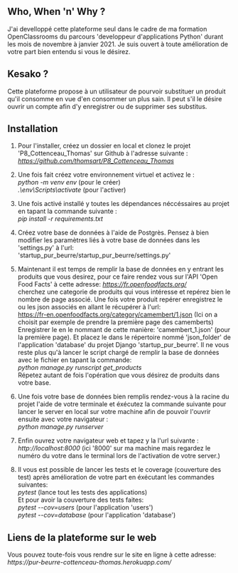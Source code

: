 <h2>Who, When 'n' Why ?</h2>

<p>J'ai develloppé cette plateforme seul dans le cadre de ma formation OpenClassrooms du parcours 'developpeur d'applications Python' durant les mois de novembre à janvier 2021. Je suis ouvert à toute amélioration de votre part bien entendu si vous le désirez.</p>

<h2>Kesako ?</h2>

<p>Cette plateforme propose à un utilisateur de pourvoir substituer un produit qu'il consomme en vue d'en consommer un plus sain. Il peut s'il le désire ouvrir un compte afin d'y enregistrer ou de supprimer ses substitus.</p>

<h2>Installation</h2>

1. Pour l'installer, créez un dossier en local et clonez le projet 'P8_Cottenceau_Thomas' sur Github à l'adresse suivante :<br>
<em>https://github.com/thomsart/P8_Cottenceau_Thomas</em>

2. Une fois fait créez votre environnement virtuel et activez le :<br>
<em>python -m venv env</em> (pour le créer)<br>
<em>.\env\Scripts\activate</em> (pour l'activer)

3. Une fois activé installé y toutes les dépendances néccéssaires au projet en tapant la commande suivante :<br>
<em>pip install -r requirements.txt</em>

4. Créez votre base de données à l'aide de Postgrès. Pensez à bien modifier les paramètres liés à votre base de données dans les 'settings.py' à l'url:<br>
'startup_pur_beurre/startup_pur_beurre/settings.py'

5. Maintenant il est temps de remplir la base de données en y entrant les produits que vous desirez, pour ce faire rendez vous sur l'API 'Open Food Facts' à cette adresse:
<em>https://fr.openfoodfacts.org/</em><br>
cherchez une categorie de produits qui vous intéresse et repérez bien le nombre de page associé. Une fois votre produit repérer enregistrez le ou les json associés en allant le récupérer à l'url:<br>
https://fr-en.openfoodfacts.org/category/camembert/1.json (Ici on a choisit par exemple de prendre la première page des camemberts)<br>
Enregistrer le en le nommant de cette manière: 'camembert_1.json' (pour la première page). Et placez le dans le répertoire nommé 'json_folder' de l'application 'database' du projet Django 'startup_pur_beurre'. Il ne vous reste plus qu'à lancer le script chargé de remplir la base de données avec le fichier en tapant la commande:<br>
<em>python manage.py runscript get_products</em><br>
Répetez autant de fois l'opération que vous désirez de produits dans votre base.

6. Une fois votre base de données bien remplis rendez-vous à la racine du projet l'aide de votre terminale et éxécutez la commande suivante pour lancer le server en local sur votre machine afin de pouvoir l'ouvrir ensuite avec votre navigateur :<br>
<em>python manage.py runserver</em>

5. Enfin ouvrez votre navigateur web et tapez y la l'url suivante :<br>
<em>http://localhost:8000</em> (ici '8000' sur ma machine mais regardez le numéro du votre dans le terminal lors de l'activation de votre server.)

6. Il vous est possible de lancer les tests et le coverage (couverture des test) après amélioration de votre part en éxécutant les commandes suivantes:<br>
<em>pytest</em> (lance tout les tests des applications)<br>
Et pour avoir la couverture des tests faites:<br>
<em>pytest --cov=users</em> (pour l'application 'users')<br>
<em>pytest --cov=database</em> (pour l'application 'database')<br>

<h2>Liens de la plateforme sur le web</h2>

<p>Vous pouvez toute-fois vous rendre sur le site en ligne à cette adresse:<br>
<em>https://pur-beurre-cottenceau-thomas.herokuapp.com/</em></p>